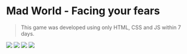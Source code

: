 # Mad World - Facing your fears

> This game was developed using only HTML, CSS and JS within 7 days.

![](src/img/map0.png)
![](src/img/map1.png)
![](src/img/map2.png)
![](src/img/map3.png)
